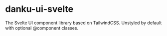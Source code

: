# danku-ui-svelte
The Svelte UI component library based on TailwindCSS. Unstyled by default with optional @component classes.
